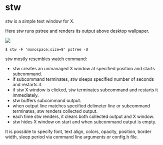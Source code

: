 # stw

stw is a simple text window for X.

Here stw runs pstree and renders its output above desktop wallpaper.

![](example.png)

```
$ stw -F 'monospace:size=8' pstree -U
```

stw mostly resembles watch command:
* stw creates an unmanaged X window at specified position and starts subcommand.
* if subcommand terminates, stw sleeps specified number of seconds and restarts it.
* if stw X window is clicked, stw terminates subcommand and restarts it immediately.
* stw buffers subcommand output.
* when output line matches specified delimeter line or subcommand terminates, stw renders collected output.
* each time stw renders, it clears both collected output and X window.
* stw hides X window on start and when subcommand output is empty.

It is possible to specify font, text align, colors, opacity, position, border width, sleep period via command line arguments or config.h file.